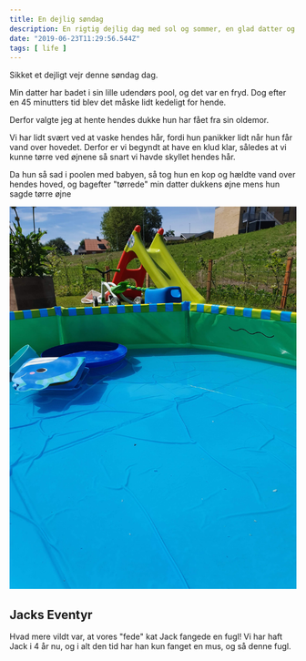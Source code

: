 ```yaml
---
title: En dejlig søndag
description: En rigtig dejlig dag med sol og sommer, en glad datter og en skør kat 
date: "2019-06-23T11:29:56.544Z"
tags: [ life ]
---
```


Sikket et dejligt vejr denne søndag dag. 

Min datter har badet i sin lille udendørs pool, og det var en fryd. Dog efter en 45 minutters tid
blev det måske lidt kedeligt for hende.

Derfor valgte jeg at hente hendes dukke hun har fået fra sin oldemor. 

Vi har lidt svært ved at vaske hendes hår, fordi hun panikker lidt når hun får vand over hovedet. Derfor er vi begyndt at have en klud klar, således at vi kunne tørre ved øjnene så snart vi havde skyllet hendes hår.

Da hun så sad i poolen med babyen, så tog hun en kop og hældte vand over hendes hoved, og bagefter "tørrede" min datter dukkens øjne mens hun sagde tørre øjne

![Haven]( ./have.jpg )

## Jacks Eventyr
Hvad mere vildt var, at vores "fede" kat Jack fangede en fugl! Vi har haft Jack i 4 år nu, og i alt den tid har han kun fanget en mus, og så denne fugl. 

